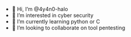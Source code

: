- 👋 Hi, I’m @4y4n0-halo
- 👀 I’m interested in cyber security
- 🌱 I’m currently learning python or C
- 💞️ I’m looking to collaborate on tool pentesting
